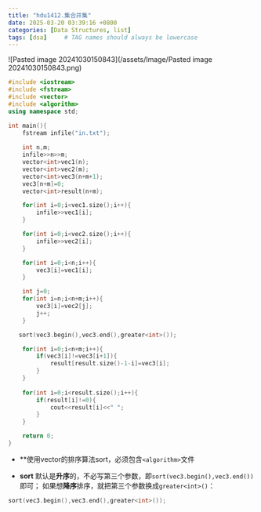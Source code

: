 ```yaml
---
title: "hdu1412.集合并集"
date: 2025-03-20 03:39:16 +0800
categories: [Data Structures, list]
tags: [dsa]     # TAG names should always be lowercase
---
```

![Pasted image 20241030150843](/assets/Image/Pasted image 20241030150843.png)

```cpp
#include <iostream>
#include <fstream>
#include <vector>
#include <algorithm>
using namespace std;

int main(){
    fstream infile("in.txt");
    
    int n,m;
    infile>>n>>m;
    vector<int>vec1(n);
    vector<int>vec2(m);
    vector<int>vec3(n+m+1);
    vec3[n+m]=0;
    vector<int>result(n+m);

    for(int i=0;i<vec1.size();i++){
        infile>>vec1[i];
    }

    for(int i=0;i<vec2.size();i++){
        infile>>vec2[i];
    }

    for(int i=0;i<n;i++){
        vec3[i]=vec1[i];
    }

    int j=0;
    for(int i=n;i<n+m;i++){
        vec3[i]=vec2[j];
        j++;
    }

   sort(vec3.begin(),vec3.end(),greater<int>());

    for(int i=0;i<n+m;i++){
        if(vec3[i]!=vec3[i+1]){
            result[result.size()-1-i]=vec3[i];
        }
    }
    
    for(int i=0;i<result.size();i++){
    	if(result[i]!=0){
			cout<<result[i]<<" ";
		}
	}

    return 0;
}
```

- **使用vector的排序算法sort，必须包含`<algorithm>`文件
	
- **sort** 默认是**升序**的，不必写第三个参数，即`sort(vec3.begin(),vec3.end())`即可；
如果想**降序**排序，就把第三个参数换成`greater<int>()`：
```cpp
sort(vec3.begin(),vec3.end(),greater<int>());
```

